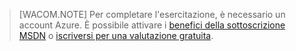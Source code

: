 > [WACOM.NOTE] Per completare l'esercitazione, è necessario un
> account Azure. È possibile attivare i [benefici della sottoscrizione
> MSDN](/en-us/pricing/member-offers/msdn-benefits-details/?WT.mc_id=A85619ABF) o [iscriversi per una valutazione
> gratuita](/en-us/pricing/free-trial/?WT.mc_id=A85619ABF).